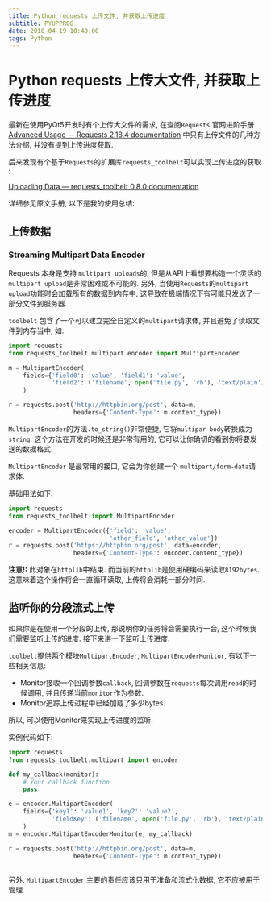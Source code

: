 ```yaml
---
title: Python requests 上传文件, 并获取上传进度
subtitle: PYUPPROG
date: 2018-04-19 10:40:00
tags: Python
---
```


# Python requests 上传大文件, 并获取上传进度

最新在使用PyQt5开发时有个上传大文件的需求, 在查阅`Requests` 官网进阶手册 [Advanced Usage — Requests 2.18.4 documentation](http://docs.python-requests.org/en/master/user/advanced/#streaming-uploads) 中只有上传文件的几种方法介绍, 并没有提到上传进度获取.

后来发现有个基于`Requests`的扩展库`requests_toolbelt`可以实现上传进度的获取 :

[Uploading Data — requests_toolbelt 0.8.0 documentation](http://toolbelt.readthedocs.io/en/latest/uploading-data.html#monitoring-your-streaming-multipart-upload)

详细参见原文手册, 以下是我的使用总结:

## 上传数据
### Streaming Multipart Data Encoder

Requests 本身是支持 `multipart uploads`的, 但是从API上看想要构造一个灵活的 `multipart upload`是非常困难或不可能的. 另外, 当使用`Requests`的`multipart upload`功能时会加载所有的数据到内存中, 这导致在极端情况下有可能只发送了一部分文件到服务器.

`toolbelt` 包含了一个可以建立完全自定义的`multipart`请求体, 并且避免了读取文件到内存当中, 如:

```python
import requests
from requests_toolbelt.multipart.encoder import MultipartEncoder

m = MultipartEncoder(
    fields={'field0': 'value', 'field1': 'value',
            'field2': ('filename', open('file.py', 'rb'), 'text/plain')}
    )

r = requests.post('http://httpbin.org/post', data=m,
                  headers={'Content-Type': m.content_type})
```

`MultipartEncoder`的方法`.to_string()`非常便捷, 它将`multipar body`转换成为`string`. 这个方法在开发的时候还是非常有用的, 它可以让你确切的看到你将要发送的数据格式.

`MultipartEncoder` 是最常用的接口, 它会为你创建一个 `multipart/form-data`请求体.

基础用法如下:

```python
import requests
from requests_toolbelt import MultipartEncoder

encoder = MultipartEncoder({'field': 'value',
                            'other_field', 'other_value'})
r = requests.post('https://httpbin.org/post', data=encoder,
                  headers={'Content-Type': encoder.content_type})
```

**注意!:** 此对象在`httplib`中结束. 而当前的`httplib`是使用硬编码来读取`8192bytes`. 这意味着这个操作将会一直循环读取, 上传将会消耗一部分时间.

## 监听你的分段流式上传

如果你是在使用一个分段的上传, 那说明你的任务将会需要执行一会, 这个时候我们需要监听上传的进度.
接下来讲一下监听上传进度. 

`toolbelt`提供两个模块`MultipartEncoder`, `MultipartEncoderMonitor`, 有以下一些相关信息:

* Monitor接收一个回调参数`callback`, 回调参数在`requests`每次调用`read`的时候调用, 并且传递当前`monitor`作为参数.
* Monitor追踪上传过程中已经加载了多少bytes.

所以, 可以使用Monitor来实现上传进度的监听.

实例代码如下:

```python
import requests
from requests_toolbelt.multipart import encoder

def my_callback(monitor):
    # Your callback function
    pass

e = encoder.MultipartEncoder(
    fields={'key1': 'value1', 'key2': 'value2',
            'fieldKey': ('filename', open('file.py', 'rb'), 'text/plain')}
    )
m = encoder.MultipartEncoderMonitor(e, my_callback)

r = requests.post('http://httpbin.org/post', data=m,
                  headers={'Content-Type': m.content_type})
                  
```

另外, `MultipartEncoder` 主要的责任应该只用于准备和流式化数据, 它不应被用于管理.